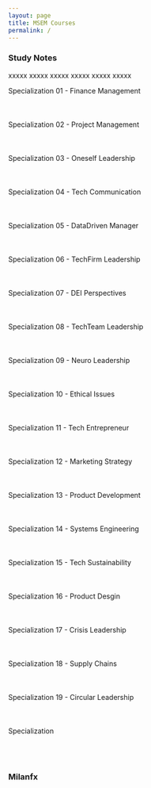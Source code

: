 ```yaml
---
layout: page
title: MSEM Courses
permalink: /
---
```


<h3>Study Notes</h3>

xxxxx xxxxx xxxxx xxxxx xxxxx xxxxx

<div>
  <span class="btn spec1"><span class="btn spec2">Specialization 01 - Finance Management</span>
  <br>
  <a href="/05-MSEM-Courses/MSEM01/" class="btn cour1"><br></a>
  <a href="/05-MSEM-Courses/MSEM02/" class="btn cour2"><br></a>
  <a href="/05-MSEM-Courses/MSEM03/" class="btn cour3"><br></a>
  </span>
  <span class="btn spec1"><span class="btn spec2">Specialization 02 - Project Management</span>
  <br>
  <a href="/05-MSEM-Courses/MSEM04/" class="btn cour1"><br></a>
  <a href="/05-MSEM-Courses/MSEM05/" class="btn cour2"><br></a>
  <a href="/05-MSEM-Courses/MSEM06/" class="btn cour2"><br></a>
  </span>
</div>

<div>
  <span class="btn spec1"><span class="btn spec2">Specialization 03 - Oneself Leadership</span>
  <br>
  <a href="/05-MSEM-Courses/MSEM07/" class="btn cour1"><br></a>
  <a href="/05-MSEM-Courses/MSEM08/" class="btn cour2"><br></a>
  <a href="/05-MSEM-Courses/MSEM09/" class="btn cour3"><br></a>
  </span>
  <span class="btn spec1"><span class="btn spec2">Specialization 04 - Tech Communication</span>
  <br>
  <a href="/05-MSEM-Courses/MSEM10/" class="btn cour1"><br></a>
  <a href="/05-MSEM-Courses/MSEM11/" class="btn cour2"><br></a>
  <a href="/05-MSEM-Courses/MSEM12/" class="btn cour3"><br></a>
  </span>
</div>

<div>
  <span class="btn spec1"><span class="btn spec2">Specialization 05 - DataDriven Manager</span>
  <br>
  <a href="/05-MSEM-Courses/MSEM13/" class="btn cour1"><br></a>
  <a href="/05-MSEM-Courses/MSEM14/" class="btn cour2"><br></a>
  <a href="/05-MSEM-Courses/MSEM15/" class="btn cour3"><br></a>
  </span>
  <span class="btn spec1"><span class="btn spec2">Specialization 06 - TechFirm Leadership</span>
  <br>
  <a href="/05-MSEM-Courses/MSEM16/" class="btn cour1"><br></a>
  <a href="/05-MSEM-Courses/MSEM17/" class="btn cour2"><br></a>
  <a href="/05-MSEM-Courses/MSEM18/" class="btn cour3"><br></a>
  </span>
</div>

<div>
  <span class="btn spec1"><span class="btn spec2">Specialization 07 - DEI Perspectives</span>
  <br>
  <a href="/05-MSEM-Courses/MSEM19/" class="btn cour1"><br></a>
  <a href="/05-MSEM-Courses/MSEM20/" class="btn cour2"><br></a>
  <a href="/05-MSEM-Courses/MSEM21/" class="btn cour3"><br></a>
  </span>
  <span class="btn spec1"><span class="btn spec2">Specialization 08 - TechTeam Leadership</span>
  <br>
  <a href="/05-MSEM-Courses/MSEM22/" class="btn cour1"><br></a>
  <a href="/05-MSEM-Courses/MSEM23/" class="btn cour2"><br></a>
  <a href="/05-MSEM-Courses/MSEM24/" class="btn cour3"><br></a>
  </span>
</div>

<div>
  <span class="btn spec1"><span class="btn spec2">Specialization 09 - Neuro Leadership</span>
  <br>
  <a href="/05-MSEM-Courses/MSEM25/" class="btn cour1"><br></a>
  <a href="/05-MSEM-Courses/MSEM26/" class="btn cour2"><br></a>
  <a href="/05-MSEM-Courses/MSEM27/" class="btn cour3"><br></a>
  </span>
  <span class="btn spec1"><span class="btn spec2">Specialization 10 - Ethical Issues</span>
  <br>
  <a href="/05-MSEM-Courses/MSEM28/" class="btn cour1"><br></a>
  <a href="/05-MSEM-Courses/MSEM29/" class="btn cour2"><br></a>
  <a href="/05-MSEM-Courses/MSEM30/" class="btn cour3"><br></a>
  </span>
</div>

<div>
  <span class="btn spec1"><span class="btn spec2">Specialization 11 - Tech Entrepreneur</span>
  <br>
  <a href="/05-MSEM-Courses/MSEM31/" class="btn cour1"><br></a>
  <a href="/05-MSEM-Courses/MSEM32/" class="btn cour2"><br></a>
  <a href="/05-MSEM-Courses/MSEM33/" class="btn cour3"><br></a>
  </span>
  <span class="btn spec1"><span class="btn spec2">Specialization 12 - Marketing Strategy</span>
  <br>
  <a href="/05-MSEM-Courses/MSEM34/" class="btn cour1"><br></a>
  <a href="/05-MSEM-Courses/MSEM35/" class="btn cour2"><br></a>
  <a href="/05-MSEM-Courses/MSEM36/" class="btn cour3"><br></a>
  </span>
</div>

<div>
  <span class="btn spec1"><span class="btn spec2">Specialization 13 - Product Development</span>
  <br>
  <a href="/05-MSEM-Courses/MSEM37/" class="btn cour1"><br></a>
  <a href="/05-MSEM-Courses/MSEM38/" class="btn cour2"><br></a>
  <a href="/05-MSEM-Courses/MSEM39/" class="btn cour3"><br></a>
  </span>
  <span class="btn spec1"><span class="btn spec2">Specialization 14 - Systems Engineering</span>
  <br>
  <a href="/05-MSEM-Courses/MSEM40/" class="btn cour1"><br></a>
  <a href="/05-MSEM-Courses/MSEM41/" class="btn cour2"><br></a>
  <a href="/05-MSEM-Courses/MSEM42/" class="btn cour3"><br></a>
  </span>
</div>

<div>
  <span class="btn spec1"><span class="btn spec2">Specialization 15 - Tech Sustainability</span>
  <br>
  <a href="/05-MSEM-Courses/MSEM43/" class="btn cour1"><br></a>
  <a href="/05-MSEM-Courses/MSEM44/" class="btn cour2"><br></a>
  <a href="/05-MSEM-Courses/MSEM45/" class="btn cour3"><br></a>
  </span>
  <span class="btn spec1"><span class="btn spec2">Specialization 16 - Product Desgin</span>
  <br>
  <a href="/05-MSEM-Courses/MSEM46/" class="btn cour1"><br></a>
  <a href="/05-MSEM-Courses/MSEM47/" class="btn cour2"><br></a>
  <a href="/05-MSEM-Courses/MSEM48/" class="btn cour3"><br></a>
  </span>
</div>

<div>
  <span class="btn spec1"><span class="btn spec2">Specialization 17 - Crisis Leadership</span>
  <br>
  <a href="/05-MSEM-Courses/MSEM49/" class="btn cour1"><br></a>
  <a href="/05-MSEM-Courses/MSEM50/" class="btn cour2"><br></a>
  <a href="/05-MSEM-Courses/MSEM51/" class="btn cour3"><br></a>
  </span>
  <span class="btn spec1"><span class="btn spec2">Specialization 18 - Supply Chains</span>
  <br>
  <a href="/05-MSEM-Courses/MSEM52/" class="btn cour1"><br></a>
  <a href="/05-MSEM-Courses/MSEM53/" class="btn cour2"><br></a>
  <a href="/05-MSEM-Courses/MSEM54/" class="btn cour3"><br></a>
  </span>
</div>

<div>
  <span class="btn spec1"><span class="btn spec2">Specialization 19 - Circular Leadership</span>
  <br>
  <a href="/05-MSEM-Courses/MSEM55/" class="btn cour1"><br></a>
  <a href="/05-MSEM-Courses/MSEM56/" class="btn cour2"><br></a>
  <a href="/05-MSEM-Courses/MSEM57/" class="btn cour3"><br></a>
  </span>
  <span class="btn spec1"><span class="btn spec2">Specialization</span>
  <br>
  <a href="" class="btn cour1"><br></a>
  <a href="" class="btn cour2"><br></a>
  <a href="" class="btn cour3"><br></a>
  </span>
</div>

<h3>Milanfx</h3>
